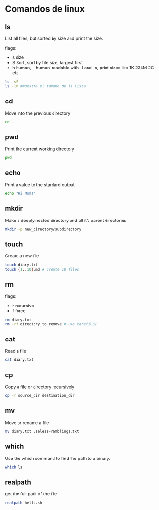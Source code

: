 # Comandos de linux

## ls

List all files, but sorted by size and print the size.

flags:

* s size
* S Sort, sort by file size, largest first
* h human, --human-readable with -l and -s, print sizes like 1K 234M 2G etc.

``` bash
ls -sS
ls -lh #muestra el tamaño de la lista
```

## cd

Move into the previous directory

``` bash
cd -
```

## pwd

Print the current working directory

``` bash
pwd
```

## echo

Print a value to the stardard output

``` bash
echo "Hi Mom!"
```

## mkdir

Make a deeply nested directory and all it’s parent directories

``` bash
mkdir -p new_directory/subdirectory
```

## touch

Create a new file

``` bash
touch diary.txt
touch {1..10}.md # create 10 files
```

## rm

flags:

* r recursive
* f force

``` bash
rm diary.txt
rm -rf directory_to_remove # use carefully
```

## cat

Read a file

``` bash
cat diary.txt
```

## cp

Copy a file or directory recursively

``` bash
cp -r source_dir destination_dir
```

## mv

Move or rename a file

``` bash
mv diary.txt useless-ramblings.txt
```

## which

Use the which command to find the path to a binary.

``` bash
which ls
```

## realpath

get the full path of the file

``` bash
realpath hello.sh 

```
